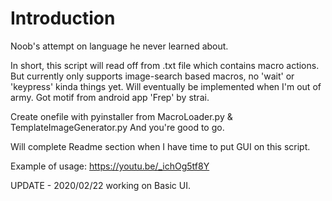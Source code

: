 # Introduction
Noob's attempt on language he never learned about.

In short, this script will read off from .txt file which contains macro actions. But currently only supports image-search based macros, no 'wait' or 'keypress' kinda things yet. Will eventually be implemented when I'm out of army. Got motif from android app 'Frep' by strai.

Create onefile with pyinstaller from MacroLoader.py & TemplateImageGenerator.py And you're good to go.

Will complete Readme section when I have time to put GUI on this script.

Example of usage: https://youtu.be/_ichOg5tf8Y


UPDATE - 2020/02/22 working on Basic UI.